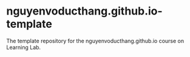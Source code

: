 # nguyenvoducthang.github.io-template
The template repository for the nguyenvoducthang.github.io course on Learning Lab.
